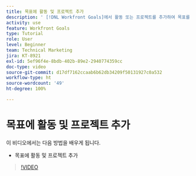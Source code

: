 ```yaml
---
title: 목표에 활동 및 프로젝트 추가
description: ' [!DNL Workfront Goals]에서 활동 또는 프로젝트를 추가하여 목표를 활성화하는 방법에 대해 알아봅니다.'
activity: use
feature: Workfront Goals
type: Tutorial
role: User
level: Beginner
team: Technical Marketing
jira: KT-8921
exl-id: 5ef96f4e-8bdb-402b-89e2-2940774359cc
doc-type: video
source-git-commit: d17df7162ccaab6b62db34209f50131927c0a532
workflow-type: ht
source-wordcount: '49'
ht-degree: 100%

---
```


# 목표에 활동 및 프로젝트 추가

이 비디오에서는 다음 방법을 배우게 됩니다.

* 목표에 활동 및 프로젝트 추가

>[!VIDEO](https://video.tv.adobe.com/v/3420194/?quality=12&learn=on&enablevpops&captions=kor)
